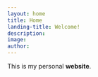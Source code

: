 ```yaml
---
layout: home
title: Home
landing-title: Welcome!
description: 
image: 
author: 
---
```

This is my personal **website**.
